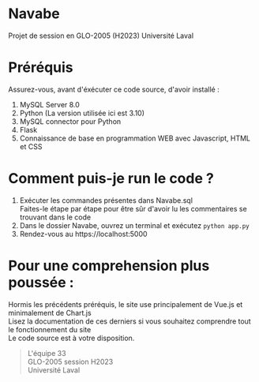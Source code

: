 # Navabe
Projet de session en GLO-2005 (H2023) Université Laval

# Préréquis

Assurez-vous, avant d'éxécuter ce code source, d'avoir installé : 

1. MySQL Server 8.0
2. Python (La version utilisée ici est 3.10)
3. MySQL connector pour Python
4. Flask
5. Connaissance de base en programmation WEB avec Javascript, HTML et CSS

# Comment puis-je run le code ?
1. Exécuter les commandes présentes dans Navabe.sql\
   Faites-le étape par étape pour être sûr d'avoir lu les commentaires se trouvant dans le code
2. Dans le dossier Navabe, ouvrez un terminal et exécutez `python app.py`
3. Rendez-vous au https://localhost:5000

# Pour une comprehension plus poussée : 

Hormis les précédents préréquis, le site use principalement de Vue.js et minimalement de Chart.js\
Lisez la documentation de ces derniers si vous souhaitez comprendre tout le fonctionnement du site\
Le code source est à votre disposition.

> L'équipe 33\
> GLO-2005 session H2023\
> Université Laval
